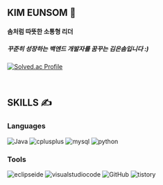## KIM EUNSOM 🌱
#### 솜처럼 따뜻한 소통형 리더
##### 꾸준히 성장하는 백엔드 개발자를 꿈꾸는 김은솜입니다 :)

<!--
**kimeunsom/kimeunsom** is a ✨ _special_ ✨ repository because its `README.md` (this file) appears on your GitHub profile.

Here are some ideas to get you started:

- 🔭 I’m currently working on ...
- 🌱 I’m currently learning ...
- 👯 I’m looking to collaborate on ...
- 🤔 I’m looking for help with ...
- 💬 Ask me about ...
- 📫 How to reach me: ...
- 😄 Pronouns: ...
- ⚡ Fun fact: ...
-->



[![Solved.ac Profile](http://mazassumnida.wtf/api/v2/generate_badge?boj=somi5488)](https://solved.ac/somi5488/)


</br>


## SKILLS ✍
### Languages



![Java](https://img.shields.io/badge/Java-007396.svg?&style=for-the-badge&logo=java&logoColor=white)
![cplusplus](https://img.shields.io/badge/C++-00599C.svg?&style=for-the-badge&logo=cplusplus&logoColor=white)
![mysql](https://img.shields.io/badge/mysql-4479A1.svg?&style=for-the-badge&logo=mysql&logoColor=white)
![python](https://img.shields.io/badge/python-3776AB.svg?&style=for-the-badge&logo=python&logoColor=white)


### Tools
![eclipseide](https://img.shields.io/badge/eclipseide-2C2255.svg?&style=for-the-badge&logo=eclipseide&logoColor=white)
![visualstudiocode](https://img.shields.io/badge/visualstudiocode-007ACC.svg?&style=for-the-badge&logo=visualstudiocode&logoColor=white)
![GitHub](https://img.shields.io/badge/GitHub-181717.svg?&style=for-the-badge&logo=GitHub&logoColor=white)
![tistory](https://img.shields.io/badge/tistory-000000.svg?&style=for-the-badge&logo=tistory&logoColor=white)



